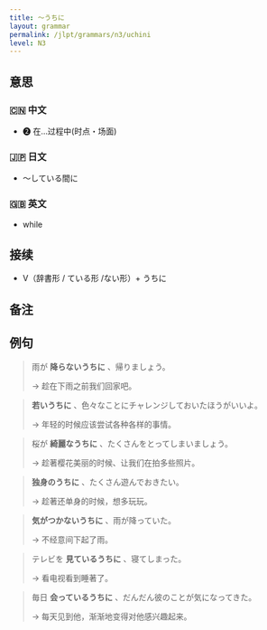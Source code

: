```yaml
---
title: 〜うちに
layout: grammar
permalink: /jlpt/grammars/n3/uchini
level: N3
---
```


## 意思

### 🇨🇳 中文

- ❷ 在…过程中(时点・场面)

### 🇯🇵 日文

- 〜している間に

### 🇬🇧 英文

- while

## 接续

- V（辞書形 / ている形 /ない形）+ うちに

## 备注


## 例句

> 雨が **降らないうちに** 、帰りましょう。
>
> → 趁在下雨之前我们回家吧。

> **若いうちに** 、色々なことにチャレンジしておいたほうがいいよ。
>
> → 年轻的时候应该尝试各种各样的事情。

> 桜が **綺麗なうちに** 、たくさんをとってしまいましょう。
>
> → 趁著樱花美丽的时候、让我们在拍多些照片。

> **独身のうちに** 、たくさん遊んでおきたい。
>
> → 趁著还单身的时候，想多玩玩。

> **気がつかないうちに** 、雨が降っていた。
>
> → 不经意间下起了雨。

> テレビを **見ているうちに** 、寝てしまった。
>
> → 看电视看到睡著了。

> 毎日 **会っているうちに** 、だんだん彼のことが気になってきた。
>
> → 每天见到他，渐渐地变得对他感兴趣起来。

